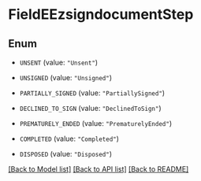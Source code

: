 # FieldEEzsigndocumentStep

## Enum


* `UNSENT` (value: `"Unsent"`)

* `UNSIGNED` (value: `"Unsigned"`)

* `PARTIALLY_SIGNED` (value: `"PartiallySigned"`)

* `DECLINED_TO_SIGN` (value: `"DeclinedToSign"`)

* `PREMATURELY_ENDED` (value: `"PrematurelyEnded"`)

* `COMPLETED` (value: `"Completed"`)

* `DISPOSED` (value: `"Disposed"`)


[[Back to Model list]](../README.md#documentation-for-models) [[Back to API list]](../README.md#documentation-for-api-endpoints) [[Back to README]](../README.md)


